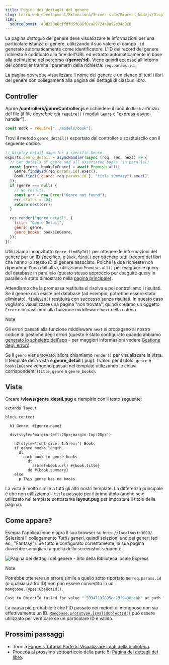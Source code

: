 ```yaml
---
title: Pagina dei dettagli del genere
slug: Learn_web_development/Extensions/Server-side/Express_Nodejs/Displaying_data/Genre_detail_page
l10n:
  sourceCommit: 48d220a8cffdfd5f088f8ca89724a9a92e34d8c0
---
```


La pagina _dettaglio_ del genere deve visualizzare le informazioni per una particolare istanza di genere, utilizzando il suo valore di campo `_id` generato automaticamente come identificatore.
L'ID del record del genere richiesto è codificato alla fine dell'URL ed estratto automaticamente in base alla definizione del percorso (**/genre/:id**).
Viene quindi accesso all'interno del controller tramite i parametri della richiesta: `req.params.id`.

La pagina dovrebbe visualizzare il nome del genere e un elenco di tutti i libri del genere con collegamenti alla pagina dei dettagli di ciascun libro.

## Controller

Aprire **/controllers/genreController.js** e richiedere il modulo `Book` all'inizio del file (il file dovrebbe già `require()` i moduli `Genre` e "express-async-handler").

```js
const Book = require("../models/book");
```

Trovi il metodo `genre_detail()` esportato dal controller e sostituiscilo con il seguente codice.

```js
// Display detail page for a specific Genre.
exports.genre_detail = asyncHandler(async (req, res, next) => {
  // Get details of genre and all associated books (in parallel)
  const [genre, booksInGenre] = await Promise.all([
    Genre.findById(req.params.id).exec(),
    Book.find({ genre: req.params.id }, "title summary").exec(),
  ]);
  if (genre === null) {
    // No results.
    const err = new Error("Genre not found");
    err.status = 404;
    return next(err);
  }

  res.render("genre_detail", {
    title: "Genre Detail",
    genre: genre,
    genre_books: booksInGenre,
  });
});
```

Utilizziamo innanzitutto `Genre.findById()` per ottenere le informazioni del genere per un ID specifico, e `Book.find()` per ottenere tutti i record dei libri che hanno lo stesso ID di genere associato.
Poiché le due richieste non dipendono l'una dall'altra, utilizziamo `Promise.all()` per eseguire le query del database in parallelo (questo stesso approccio per eseguire query in parallelo è stato dimostrato nella [pagina principale](/it/docs/Learn_web_development/Extensions/Server-side/Express_Nodejs/Displaying_data/Home_page#controller)).

Attendiamo che la promessa restituita si risolva e poi controlliamo i risultati.
Se il genere non esiste nel database (ad esempio, potrebbe essere stato eliminato), `findById()` restituirà con successo senza risultati.
In questo caso vogliamo visualizzare una pagina "non trovata", quindi creiamo un oggetto `Error` e lo passiamo alla funzione middleware `next` nella catena.

> [!NOTE]
> Gli errori passati alla funzione middleware `next` si propagano al nostro codice di gestione degli errori (questo è stato configurato quando abbiamo [generato lo scheletro dell'app](/it/docs/Learn_web_development/Extensions/Server-side/Express_Nodejs/skeleton_website#app.js) - per maggiori informazioni vedere [Gestione degli errori](/it/docs/Learn_web_development/Extensions/Server-side/Express_Nodejs/Introduction#handling_errors)).

Se il `genre` viene trovato, allora chiamiamo `render()` per visualizzare la vista.
Il template della vista è **genre_detail** (.pug).
I valori per il titolo, `genre` e `booksInGenre` vengono passati nel template utilizzando le chiavi corrispondenti (`title`, `genre` e `genre_books`).

## Vista

Creare **/views/genre_detail.pug** e riempirlo con il testo seguente:

```pug
extends layout

block content

  h1 Genre: #{genre.name}

  div(style='margin-left:20px;margin-top:20px')

    h2(style='font-size: 1.5rem;') Books
    if genre_books.length
      dl
        each book in genre_books
          dt
            a(href=book.url) #{book.title}
          dd #{book.summary}
    else
      p This genre has no books.
```

La vista è molto simile a tutti gli altri nostri template. La differenza principale è che non utilizziamo il `title` passato per il primo titolo (anche se è utilizzato nel template sottostante **layout.pug** per impostare il titolo della pagina).

## Come appare?

Esegua l'applicazione e apra il suo browser su `http://localhost:3000/`. Selezioni il collegamento _Tutti i generi_, quindi selezioni uno dei generi (ad es., "Fantasy"). Se tutto è configurato correttamente, la sua pagina dovrebbe somigliare a quella dello screenshot seguente.

![Pagina dei dettagli del genere - Sito della Biblioteca locale Express](locallibary_express_genre_detail.png)

> [!NOTE]
> Potrebbe ottenere un errore simile a quello sotto riportato se `req.params.id` (o qualsiasi altro ID) non può essere convertito in un [`mongoose.Types.ObjectId()`](https://mongoosejs.com/docs/api/mongoose.html#Mongoose.prototype.Types).
>
> ```bash
> Cast to ObjectId failed for value " 59347139895ea23f9430ecbb" at path "_id" for model "Genre"
> ```
>
> La causa più probabile è che l'ID passato nei metodi di mongoose non sia effettivamente un ID.
> [`Mongoose.prototype.isValidObjectId()`](<https://mongoosejs.com/docs/api/mongoose.html#Mongoose.prototype.isValidObjectId()>) può essere utilizzato per verificare se un particolare ID è valido.

## Prossimi passaggi

- Torni a [Express Tutorial Parte 5: Visualizzare i dati della biblioteca](/it/docs/Learn_web_development/Extensions/Server-side/Express_Nodejs/Displaying_data).
- Proceda al prossimo sottoarticolo della parte 5: [Pagina dei dettagli del libro](/it/docs/Learn_web_development/Extensions/Server-side/Express_Nodejs/Displaying_data/Book_detail_page).
